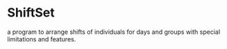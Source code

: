 # ShiftSet
a program to arrange shifts of individuals for days and groups with special limitations and features.
